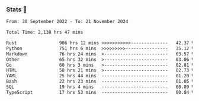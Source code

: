 ### Stats 👋
<!--START_SECTION:waka-->

```txt
From: 30 September 2022 - To: 21 November 2024

Total Time: 2,138 hrs 47 mins

Rust                906 hrs 12 mins >>>>>>>>>>>--------------   42.37 %
Python              751 hrs 6 mins  >>>>>>>>>----------------   35.12 %
Markdown            76 hrs 24 mins  >------------------------   03.57 %
Other               65 hrs 32 mins  >------------------------   03.06 %
Go                  60 hrs 3 mins   >------------------------   02.81 %
HTML                58 hrs 21 mins  >------------------------   02.73 %
YAML                25 hrs 44 mins  -------------------------   01.20 %
Bash                22 hrs 23 mins  -------------------------   01.05 %
SQL                 19 hrs 4 mins   -------------------------   00.89 %
TypeScript          17 hrs 53 mins  -------------------------   00.84 %
```

<!--END_SECTION:waka-->

<!--
**buhaytza2005/buhaytza2005** is a ✨ _special_ ✨ repository because its `README.md` (this file) appears on your GitHub profile.

Here are some ideas to get you started:

- 🔭 I’m currently working on ...
- 🌱 I’m currently learning ...
- 👯 I’m looking to collaborate on ...
- 🤔 I’m looking for help with ...
- 💬 Ask me about ...
- 📫 How to reach me: ...
- 😄 Pronouns: ...
- ⚡ Fun fact: ...
-->



